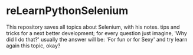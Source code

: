 # reLearnPythonSelenium
This repository saves all topics about Selenium, with his notes. tips and tricks for a next better development; for every question just imagine, 'Why did I do that?' usually the answer will be: 'For fun or for Sexy' and try learn again this topic, okay?  
